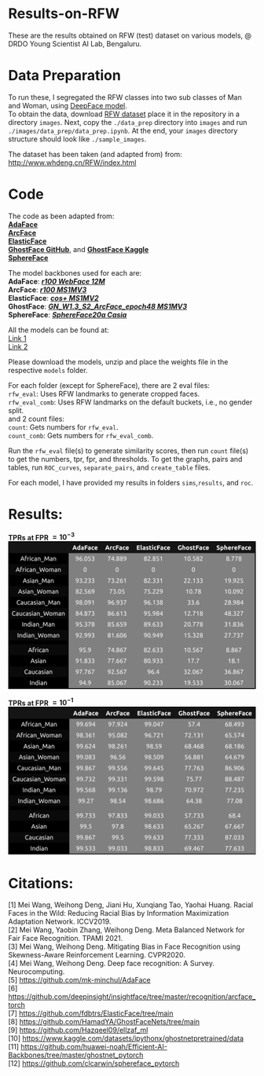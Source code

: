 # Results-on-RFW
These are the results obtained on RFW (test) dataset on various models, @ DRDO Young Scientist AI Lab, Bengaluru.

# Data Preparation
To run these, I segregated the RFW classes into two sub classes of Man and Woman, using [DeepFace model](https://github.com/serengil/deepface).  
To obtain the data, download [RFW dataset](http://www.whdeng.cn/RFW/index.html) place it in the repository in a directory `images`. Next, copy the `./data_prep` directory into `images` and run `./images/data_prep/data_prep.ipynb`. At the end, your `images` directory structure should look like `./sample_images`.

The dataset has been taken (and adapted from) from: http://www.whdeng.cn/RFW/index.html

# Code
The code as been adapted from:   
[**AdaFace**](https://github.com/mk-minchul/AdaFace)    
[**ArcFace**](https://github.com/deepinsight/insightface/tree/master/recognition/arcface_torch)    
[**ElasticFace**](https://github.com/fdbtrs/ElasticFace/tree/main)    
[**GhostFace GitHub**](https://github.com/HamadYA/GhostFaceNets/tree/main), and [**GhostFace Kaggle**](https://www.kaggle.com/datasets/tempusme/ghostfacenet)       
[**SphereFace**](https://github.com/clcarwin/sphereface_pytorch)   

The model backbones used for each are:  
**AdaFace**: [***r100 WebFace 12M***](https://drive.google.com/file/d/1dswnavflETcnAuplZj1IOKKP0eM8ITgT/view)   
**ArcFace**: [***r100 MS1MV3***](https://onedrive.live.com/?authkey=%21AFZjr283nwZHqbA&id=4A83B6B633B029CC%215585&cid=4A83B6B633B029CC)   
**ElasticFace**: [***cos+ MS1MV2***](https://drive.google.com/drive/folders/19LXrjVNt60JBZP7JqsvOSWMwGLGrcJl5)   
**GhostFace**: [***GN_W1.3_S2_ArcFace_epoch48 MS1MV3***](https://www.kaggle.com/datasets/tempusme/ghostfacenet)   
**SphereFace**: [***SphereFace20a Casia***](https://github.com/clcarwin/sphereface_pytorch/tree/master/model)   

All the models can be found at:  
[Link 1](https://drive.google.com/file/d/1YWIrkFIHw-Q6KUAyX7x7GZXAt4Bw5p1q/view?usp=sharing)   
[Link 2](https://drive.google.com/file/d/1WxQ_1BYRx1g-4zIEKTywDW8-GWNCQ6ea/view?usp=sharing) 

Please download the models, unzip and place the weights file in the respective `models` folder.  

For each folder (except for SphereFace), there are 2 eval files:  
`rfw_eval`: Uses RFW landmarks to generate cropped faces.  
`rfw_eval_comb`: Uses RFW landmarks on the default buckets, i.e., no gender split.  
and 2 count files:  
`count`: Gets numbers for `rfw_eval`.    
`count_comb`: Gets numbers for `rfw_eval_comb`.  

Run the `rfw_eval` file(s) to generate similarity scores, then run `count` file(s) to get the numbers, tpr, fpr, and thresholds. To get the graphs, pairs and tables, run `ROC_curves`, `separate_pairs`, and `create_table` files.

For each model, I have provided my results in folders `sims`,`results`, and `roc`.

# Results:

**TPRs at FPR $\mathbf{ = 10^{-3} }$**
![TPRs at FPR= 10^(-3)](./TPR@FPR=E-03.png "TPRs at FPR= 10^(-3)")

**TPRs at FPR $\mathbf{ = 10^{-1} }$**
![TPRs at FPR= 10^(-1)](./TPR@FPR=E-01.png "TPRs at FPR= 10^(-1)")


# Citations:  
[1] Mei Wang, Weihong Deng, Jiani Hu, Xunqiang Tao, Yaohai Huang. Racial Faces in the Wild: Reducing Racial Bias by Information Maximization Adaptation Network. ICCV2019.  
[2] Mei Wang, Yaobin Zhang, Weihong Deng. Meta Balanced Network for Fair Face Recognition. TPAMI 2021.  
[3] Mei Wang, Weihong Deng. Mitigating Bias in Face Recognition using Skewness-Aware Reinforcement Learning. CVPR2020.  
[4] Mei Wang, Weihong Deng. Deep face recognition: A Survey. Neurocomputing.  
[5] https://github.com/mk-minchul/AdaFace  
[6] https://github.com/deepinsight/insightface/tree/master/recognition/arcface_torch  
[7] https://github.com/fdbtrs/ElasticFace/tree/main  
[8] https://github.com/HamadYA/GhostFaceNets/tree/main  
[9] https://github.com/Hazqeel09/ellzaf_ml  
[10] https://www.kaggle.com/datasets/ipythonx/ghostnetpretrained/data  
[11] https://github.com/huawei-noah/Efficient-AI-Backbones/tree/master/ghostnet_pytorch  
[12] https://github.com/clcarwin/sphereface_pytorch   
